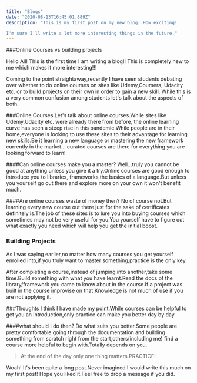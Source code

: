 ```yaml
---
title: "Blogs"
date: "2020-08-13T16:45:01.889Z"
description: "This is my first post on my new blog! How exciting!

I'm sure I'll write a lot more interesting things in the future."
---
```


###Online Courses vs building projects

Hello All! This is the first time I am
writing a blog!! This is completely new to me
which makes it more interesting!!!

Coming to the point straightaway,recently I have
seen students debating over whether to
do online courses on sites like Udemy,Coursera,
Udacity etc. or to build projects on their own in order
to gain a new skill.
While this is a very common confusion
among students let's talk about
the aspects of both.

###Online Courses
Let's talk about online courses.While sites
like Udemy,Udacity etc. were already there from
before, the online learning curve has seen
a steep rise in this pandemic.While people
are in their home,everyone is looking to
use these sites to their advantage for learning
new skills.Be it learning a new language or mastering the new framework currently in the market...
curated courses are there for everything you
are looking forward to learn!

####Can online courses make you a master?
Well...truly you cannot be good at anything
unless you give it a try.Online courses are
good enough to introduce you to libraries,
frameworks,the basics of a language.But unless you yourself go out there and explore more
on your own it won't benefit much.

####Are online courses waste of money then?
No of course not.But learning every new course
out there just for the sake of certificates definitely is.The job of these sites is to lure you into buying courses which sometimes may not be very useful for you.You yourself have to figure out what exactly you need which
will help you get the initial boost.

### Building Projects

As I was saying earlier,no matter how many
courses you get yourself enrolled into,if
you truly want to master something,practice is the only key.

After completing a course,instead of jumping into another,take some time.Build something with what you have learnt.Read the docs of the library/framework you came to know about in the course.If a project was built in the course improvise on that.Knowledge is not much of use if you are not applying it.

###Thoughts
I think I have made my point.While courses can be helpful to get you an introduction,only practice can make you better day by day.

####what should I do then?
Do what suits you better.Some people are pretty comfortable going through the documentation and building something from scratch right from the start,others(including me) find a course more helpful to begin with.Totally depends on you.

> At the end of the day only one thing matters.PRACTICE!

Woah! It's been quite a long post.Never imagined I would write this much on my first post! Hope you liked it.Feel free to drop a message if you did.
